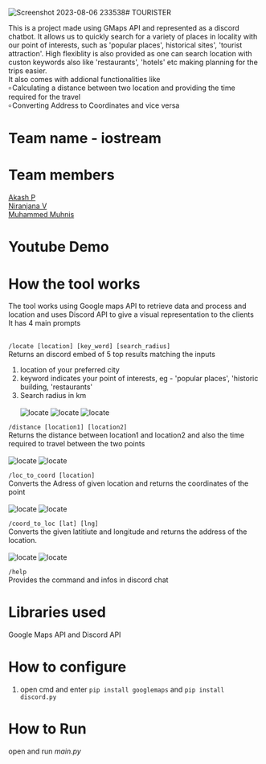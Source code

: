 ![Screenshot 2023-08-06 233538](https://github.com/FrostyCake47/Tourister/assets/47393739/2d12343e-bb40-45f9-9e24-99d197515c2b)# TOURISTER

This is a project made using GMaps API and represented as a discord chatbot. It allows us to quickly search for a variety of places in locality with our point of interests, such as 'popular places', historical sites', 'tourist attraction'. High flexiblity is also provided as one can search location with custon keywords also like 'restaurants', 'hotels' etc making planning for the trips easier.
<br /> It also comes with addional functionalities like <br /> ৹ Calculating a distance between two location and providing the time required for the travel <br /> ৹ Converting Address to Coordinates and vice versa

# Team name - iostream

# Team members

[Akash P](https://github.com/FrostyCake47) <br />
[Niranjana V](https://github.com/Niranjana-2003) <br />
[Muhammed Muhnis](https://github.com/) <br />

# Youtube Demo

# How the tool works
The tool works using Google maps API to retrieve data and process and location and uses Discord API to give a visual representation to the clients <br /> 
It has 4 main prompts <br /> <br />

```/locate [location] [key_word] [search_radius]``` <br /> 
Returns an discord embed of 5 top results matching the inputs <br/> 
1) location of your preferred city <br />
2) keyword indicates your point of interests, eg - 'popular places', 'historic building, 'restaurants' <br />
3) Search radius in km <br /> <br />
![locate](/screenshot/1.png)
![locate](/screenshot/2.png)
![locate](/screenshot/9.png)


```/distance [location1] [location2]```  <br />
Returns the distance between location1 and location2 and also the time required to travel between the two points <br /> <br /> 
![locate](/screenshot/3.png)
![locate](/screenshot/4.png)

```/loc_to_coord [location]``` <br /> 
Converts the Adress of given location and returns the coordinates of the point <br /> <br /> 
![locate](/screenshot/5.png)
![locate](/screenshot/6.png)

```/coord_to_loc [lat] [lng]``` <br /> 
Converts the given latitiute and longitude and returns the address of the location. <br /> <br /> 
![locate](/screenshot/7.png)
![locate](/screenshot/8.png)

```/help``` <br /> 
Provides the command and infos in discord chat <br />


# Libraries used
Google Maps API and Discord API

# How to configure
1) open cmd and enter ```pip install googlemaps``` and ```pip install discord.py```

# How to Run
open and run _main.py_
